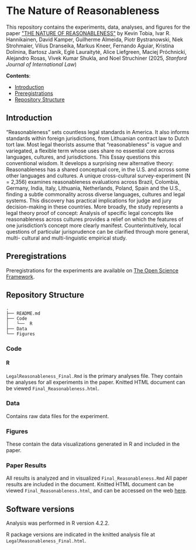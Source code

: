 # The Nature of Reasonableness

This repository contains the experiments, data, analyses, and figures for the paper ["THE NATURE OF REASONABLENESS"](https://papers.ssrn.com/sol3/papers.cfm?abstract_id=5185137) by Kevin Tobia, Ivar R. Hannikainen, David Kamper, Guilherme Almeida, Piotr Bystranowski, Niek Strohmaier, Vilius Dranseika, Markus Kneer, Fernando Aguiar, Kristina Dolinina, Bartosz Janik, Eglė Lauraitytė, Alice Liefgreen, Maciej Próchnicki, Alejandro Rosas, Vivek Kumar Shukla, and Noel Struchiner (2025, _Stanford Journal of International Law_)

__Contents__:

- [Introduction](#introduction)
- [Preregistrations](#preregistrations)
- [Repository Structure](#repository-structure)

## Introduction

“Reasonableness” sets countless legal standards in America. It also informs standards within foreign jurisdictions, from Lithuanian contract law to Dutch tort law. Most legal theorists assume that “reasonableness” is vague and variegated, a flexible term whose uses share no essential core across languages, cultures, and jurisdictions. This Essay questions this conventional wisdom. It develops a surprising new alternative theory: Reasonableness has a shared conceptual core, in the U.S. and across some other languages and cultures. A unique cross-cultural survey-experiment (N = 2,356) examines reasonableness evaluations across Brazil, Colombia, Germany, India, Italy, Lithuania, Netherlands, Poland, Spain and the U.S., finding a subtle commonality across diverse languages, cultures and legal systems. This discovery has practical implications for judge and jury decision-making in these countries. More broadly, the study represents a legal theory proof of concept: Analysis of specific legal concepts like reasonableness across cultures provides a relief on which the features of one jurisdiction’s concept more clearly manifest. Counterintuitively, local questions of particular jurisprudence can be clarified through more general, multi- cultural and multi-linguistic empirical study.

## Preregistrations

Preregistrations for the experiments are available on [The Open Science Framework](https://osf.io/sk7r3/).

## Repository Structure

```
.
├── README.md
├── Code
│   └──  R
├── Data
└── Figures
```

### Code

#### R

`LegalReasonableness_Final.Rmd` is the primary analyses file. They contain the analyses for all experiments in the paper. Knitted HTML document can be viewed `Final_Reasonableness.html`.

### Data

Contains raw data files for the experiment.

### Figures

These contain the data visualizations generated in R and included in the paper. 

### Paper Results

All results is analyzed and in visualized `Final_Reasonableness.Rmd` All paper results are included in the document. Knitted HTML document can be viewed `Final_Reasonableness.html`, and can be accessed on the web [here](https://dgk-law-and-cognition-lab.github.io/natureofreasonableness_crosscultural/Code/R/Final_Reasonableness.html).

## Software versions 

Analysis was performed in R version 4.2.2.

R package versions are indicated in the knitted analysis file at `LegalReasonableness_Final.html`.

